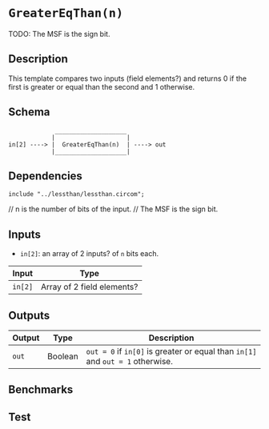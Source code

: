 # `GreaterEqThan(n)`

TODO: The MSF is the sign bit.

## Description

This template compares two inputs (field elements?) and returns 0 if the first is greater or equal than the second and 1 otherwise.

## Schema

```
             ____________________     
            |                    |
in[2] ----> |  GreaterEqThan(n)  | ----> out
            |____________________|     
```

## Dependencies

```
include "../lessthan/lessthan.circom";
```

// n is the number of bits of the input.
// The MSF is the sign bit.

## Inputs

-  `in[2]`: an array of 2 inputs? of `n` bits each.

| Input           | Type           |
| -------------   | -------------  | 
| `in[2]`         | Array of 2 field elements? |


## Outputs

| Output        | Type           | Description     |
| ------------- | -------------  | ----------      | 
| `out`         | Boolean | `out = 0` if `in[0]` is greater or equal than `in[1]` and `out = 1` otherwise.|

## Benchmarks 

## Test